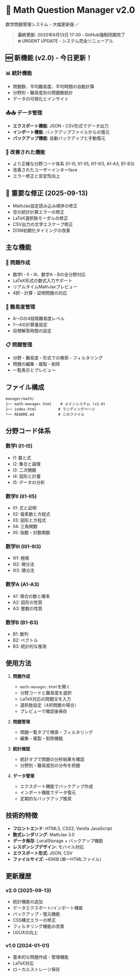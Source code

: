 # 🔢 Math Question Manager v2.0

数学問題管理システム - 大幅更新版 ✅

> **最終更新: 2025年9月13日 17:30 - GitHub強制同期完了**  
> **🔥 URGENT UPDATE - システム完全リニューアル**

## 🆕 新機能 (v2.0) - 今日更新！

### 📊 統計機能
- 問題数、平均難易度、平均時間の自動計算
- 分野別・難易度別の問題数統計  
- データの可視化とインサイト

### 📤📥 データ管理
- **エクスポート機能**: JSON・CSV形式でデータ出力
- **インポート機能**: バックアップファイルからの復元
- **バックアップ機能**: 自動バックアップと手動復元

### 🎯 改善された機能
- より正確な分野コード体系 (I1-I5, II1-II5, III1-III3, A1-A3, B1-B3)
- 改善されたユーザーインターface
- エラー修正と安定性向上

## 🚨 重要な修正 (2025-09-13)
- MathJax設定読み込み順序の修正
- 空の統計計算エラーの修正
- LaTeX選択肢モーダルの修正
- CSV出力の文字エスケープ修正
- DOM初期化タイミングの改善

## 主な機能

### 📝 問題作成
- 数学I・II・III、数学A・Bの全分野対応
- LaTeX形式の数式入力サポート
- リアルタイムMathJaxプレビュー
- 4択・計算・証明問題の対応

### 🎯 難易度管理
- A～Dの4段階難易度レベル
- 1～4の計算量設定
- 目標解答時間の設定

### 📋 問題管理
- 分野・難易度・形式での検索・フィルタリング
- 問題の編集・複製・削除
- 一覧表示とプレビュー

## ファイル構成

```
manager/math/
├── math-manager.html    # メインシステム (v2.0)
├── index.html          # ランディングページ
└── README.md           # このファイル
```

## 分野コード体系

### 数学I (I1-I5)
- I1: 数と式
- I2: 集合と論理
- I3: 二次関数
- I4: 図形と計量
- I5: データの分析

### 数学II (II1-II5)
- II1: 式と証明
- II2: 複素数と方程式
- II3: 図形と方程式
- II4: 三角関数
- II5: 指数・対数関数

### 数学III (III1-III3)
- III1: 極限
- III2: 微分法
- III3: 積分法

### 数学A (A1-A3)
- A1: 場合の数と確率
- A2: 図形の性質
- A3: 整数の性質

### 数学B (B1-B3)
- B1: 数列
- B2: ベクトル
- B3: 統計的な推測

## 使用方法

1. **問題作成**
   - `math-manager.html`を開く
   - 分野コードと難易度を選択
   - LaTeX対応の問題文を入力
   - 選択肢設定（4択問題の場合）
   - プレビューで確認後保存

2. **問題管理**
   - 問題一覧タブで検索・フィルタリング
   - 編集・複製・削除機能

3. **統計確認**
   - 統計タブで問題の分析結果を確認
   - 分野別・難易度別の分布を把握

4. **データ管理**
   - エクスポート機能でバックアップ作成
   - インポート機能でデータ復元
   - 定期的なバックアップ推奨

## 技術的特徴

- **フロントエンド**: HTML5, CSS3, Vanilla JavaScript
- **数式レンダリング**: MathJax 3.0
- **データ保存**: LocalStorage + バックアップ機能
- **レスポンシブデザイン**: モバイル対応
- **エクスポート形式**: JSON, CSV
- **ファイルサイズ**: ~65KB (単一HTMLファイル)

## 更新履歴

### v2.0 (2025-09-13)
- 統計機能の追加
- データエクスポート/インポート機能
- バックアップ・復元機能
- CSS構文エラーの修正
- フィルタリング機能の改善
- UI/UXの向上

### v1.0 (2024-01-01)
- 基本的な問題作成・管理機能
- LaTeX対応
- ローカルストレージ保存